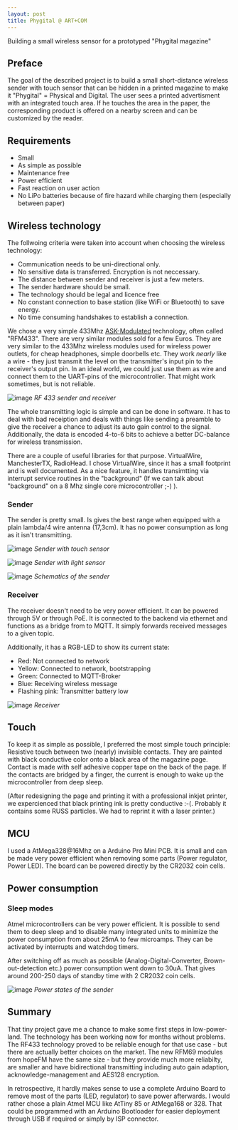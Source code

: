 ```yaml
---
layout: post
title: Phygital @ ART+COM
---
```

Building a small wireless sensor for a prototyped "Phygital magazine"


## Preface

The goal of the described project is to build a small short-distance wireless sender with touch sensor that can be hidden in a printed magazine to make it "Phygital" = Physical and Digital. The user sees a printed advertisment with an integrated touch area. If he touches the area in the paper, the corresponding product is offered on a nearby screen and can be customized by the reader.

## Requirements
* Small
* As simple as possible
* Maintenance free
* Power efficient 
* Fast reaction on user action
* No LiPo batteries because of fire hazard while charging them (especially between paper)

## Wireless technology
The follwoing criteria were taken into account when choosing the wireless technology:

* Communication needs to be uni-directional only.
* No sensitive data is transferred. Encryption is not neccessary.
* The distance between sender and receiver is just a few meters.
* The sender hardware should be small.
* The technology should be legal and licence free
* No constant connection to base station (like WiFi or Bluetooth) to save energy. 
* No time consuming handshakes to establish a connection.

We chose a very simple 433Mhz [ASK-Modulated](https://en.wikipedia.org/wiki/Amplitude-shift_keying) technology, often called "RFM433". There are very similar modules sold for a few Euros. They are very similar to the 433Mhz wireless modules used for wireless power outlets, for cheap headphones, simple doorbells etc.
They work _nearly_ like a wire - they just transmit the level on the transmitter's input pin to the receiver's output pin. In an ideal world, we could just use them as wire and connect them to the UART-pins of the microcontroller. That might work sometimes, but is not reliable.

![image](https://github.com/elRadish/artcom.github.io/blob/phygital/images/2016-7-26-Phygital/rf433.jpg)
*RF 433 sender and receiver*

The whole transmitting logic is simple and can be done in software. It has to deal with bad receiption and deals with things like sending a preamble to give the receiver a chance to adjust its auto gain control to the signal. Additionally, the data is encoded 4-to-6 bits to achieve a better DC-balance for wireless transmission.

There are a couple of useful libraries for that purpose. VirtualWire, ManchesterTX, RadioHead. I chose VirtualWire, since it has a small footprint and is well documented. As a nice feature, it handles transimtting via interrupt service routines in the "background" (If we can talk about "background" on a 8 Mhz single core microcontroller ;-) ).

### Sender

The sender is pretty small. Is gives the best range when equipped with a plain lambda/4 wire antenna (17,3cm). It has no power consumption as long as it isn't transmitting.

![image](https://github.com/elRadish/artcom.github.io/blob/phygital/images/2016-7-26-Phygital/sender.png)
*Sender with touch sensor*

![image](https://github.com/elRadish/artcom.github.io/blob/phygital/images/2016-7-26-Phygital/phy_book.png)
*Sender with light sensor*

![image](https://github.com/elRadish/artcom.github.io/blob/phygital/images/2016-7-26-Phygital/senderCr2032_schema.png)
*Schematics of the sender*

### Receiver

The receiver doesn't need to be very power efficient. It can be powered through 5V or through PoE. It is connected to the backend via ethernet and functions as a bridge from to MQTT. It simply forwards received messages to a given topic.

Additionally, it has a RGB-LED to show its current state:
* Red: Not connected to network
* Yellow: Connected to network, bootstrapping
* Green: Connected to MQTT-Broker
* Blue: Receiving wireless message
* Flashing pink: Transmitter battery low

![image](https://github.com/elRadish/artcom.github.io/blob/phygital/images/2016-7-26-Phygital/receiver.png)
*Receiver*

## Touch
To keep it as simple as possible, I preferred the most simple touch principle: Resistive touch between two (nearly) invisible contacts. They are painted with black conductive color onto a black area of the magazine page. Contact is made with self adhesive copper tape on the back of the page.
If the contacts are bridged by a finger, the current is enough to wake up the microcontroller from deep sleep.

(After redesigning the page and printing it with a professional inkjet printer, we expercienced that black printing ink is pretty conductive :-(. Probably it contains some RUSS particles.
We had to reprint it with a laser printer.)

## MCU
I used a AtMega328@16Mhz on a Arduino Pro Mini PCB. It is small and can be made very power efficient when removing some parts (Power regulator, Power LED). The board can be powered directly by the CR2032 coin cells.

## Power consumption

### Sleep modes
Atmel microcontrollers can be very power efficient. It is possible to send them to deep sleep and to disable many integrated units to minimize the power consumption from about 25mA to few microamps. They can be activated by interrupts and watchdog timers.

After switching off as much as possible (Analog-Digital-Converter, Brown-out-detection etc.) power consumption went down to 30uA. That gives around 200-250 days of standby time with 2 CR2032 coin cells. 

![image](https://github.com/elRadish/artcom.github.io/blob/phygital/images/2016-7-26-Phygital/sender_lifecycle.png)
*Power states of the sender*

## Summary
That tiny project gave me a chance to make some first steps in low-power-land. 
The technology has been working now for months without problems.
The RF433 technology proved to be reliable enough for that use case - but there are actually better choices on the market. The new RFM69 modules from hopeFM have the same size - but they provide much more reliabilty, are smaller and have bidirectional transmitting including auto gain adaption, acknowledge-management and AES128 encryption.

In retrospective, it hardly makes sense to use a complete Arduino Board to remove most of the parts (LED, regulator) to save power afterwards. I would rather chose a plain Atmel MCU like AtTiny 85 or AtMega168 or 328.
That could be programmed with an Arduino Bootloader for easier deployment through USB if required or simply by ISP connector. 